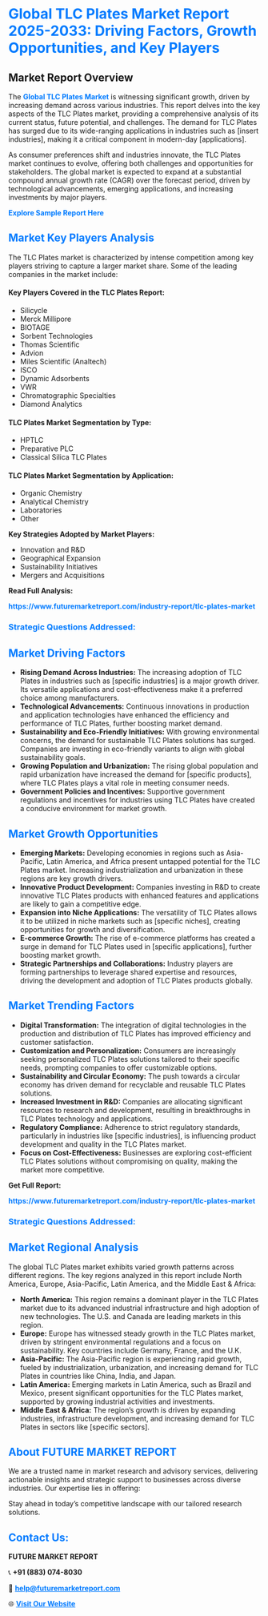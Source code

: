 <h1 style="color: #007BFF;">Global TLC Plates Market Report 2025-2033: Driving Factors, Growth Opportunities, and Key Players</h1>

<section id="overview">
<h2>Market Report Overview</h2>
<p>The <a href="https://www.futuremarketreport.com/industry-report/tlc-plates-market" style="color: #007BFF; text-decoration: none;"><strong>Global TLC Plates Market</strong></a> is witnessing significant growth, driven by increasing demand across various industries. This report delves into the key aspects of the TLC Plates market, providing a comprehensive analysis of its current status, future potential, and challenges. The demand for TLC Plates has surged due to its wide-ranging applications in industries such as [insert industries], making it a critical component in modern-day [applications].</p>
<p>As consumer preferences shift and industries innovate, the TLC Plates market continues to evolve, offering both challenges and opportunities for stakeholders. The global market is expected to expand at a substantial compound annual growth rate (CAGR) over the forecast period, driven by technological advancements, emerging applications, and increasing investments by major players.</p>
</section>

<section id="overview">
<p><a href="https://www.futuremarketreport.com/request-sample/reportId=58493" style="color: #007BFF; text-decoration: none;"><strong>Explore Sample Report Here</strong></a></p>
</section>

<section id="key-players">
<h2 style="color: #007BFF;">Market Key Players Analysis</h2>
<p>The TLC Plates market is characterized by intense competition among key players striving to capture a larger market share. Some of the leading companies in the market include:</p>
<h4>Key Players Covered in the TLC Plates Report:</h4>
<ul><li>Silicycle</li><li>Merck Millipore</li><li>BIOTAGE</li><li>Sorbent Technologies</li><li>Thomas Scientific</li><li>Advion</li><li>Miles Scientific (Analtech)</li><li>ISCO</li><li>Dynamic Adsorbents</li><li>VWR</li><li>Chromatographic Specialties</li><li>Diamond Analytics</li></ul>
<h4>TLC Plates Market Segmentation by Type:</h4>
<ul><li>HPTLC</li><li>Preparative PLC</li><li>Classical Silica TLC Plates</li></ul>

<h4>TLC Plates Market Segmentation by Application:</h4>
<ul><li>Organic Chemistry</li><li>Analytical Chemistry</li><li>Laboratories</li><li>Other</li></ul>
<p><strong>Key Strategies Adopted by Market Players:</strong></p>
<ul>
<li>Innovation and R&D</li>
<li>Geographical Expansion</li>
<li>Sustainability Initiatives</li>
<li>Mergers and Acquisitions</li>
</ul>
</section>

<section>
<p><strong>Read Full Analysis: </strong></p><a href="https://www.futuremarketreport.com/industry-report/tlc-plates-market" style="color: #007BFF; text-decoration: none;"><strong>https://www.futuremarketreport.com/industry-report/tlc-plates-market</strong></a>
<h3 style="color: #007BFF;">Strategic Questions Addressed:</h3>
</section>

<section id="driving-factors">
<h2 style="color: #007BFF;">Market Driving Factors</h2>
<ul>
<li><strong>Rising Demand Across Industries:</strong> The increasing adoption of TLC Plates in industries such as [specific industries] is a major growth driver. Its versatile applications and cost-effectiveness make it a preferred choice among manufacturers.</li>
<li><strong>Technological Advancements:</strong> Continuous innovations in production and application technologies have enhanced the efficiency and performance of TLC Plates, further boosting market demand.</li>
<li><strong>Sustainability and Eco-Friendly Initiatives:</strong> With growing environmental concerns, the demand for sustainable TLC Plates solutions has surged. Companies are investing in eco-friendly variants to align with global sustainability goals.</li>
<li><strong>Growing Population and Urbanization:</strong> The rising global population and rapid urbanization have increased the demand for [specific products], where TLC Plates plays a vital role in meeting consumer needs.</li>
<li><strong>Government Policies and Incentives:</strong> Supportive government regulations and incentives for industries using TLC Plates have created a conducive environment for market growth.</li>
</ul>
</section>

<section id="growth-opportunities">
<h2 style="color: #007BFF;">Market Growth Opportunities</h2>
<ul>
<li><strong>Emerging Markets:</strong> Developing economies in regions such as Asia-Pacific, Latin America, and Africa present untapped potential for the TLC Plates market. Increasing industrialization and urbanization in these regions are key growth drivers.</li>
<li><strong>Innovative Product Development:</strong> Companies investing in R&D to create innovative TLC Plates products with enhanced features and applications are likely to gain a competitive edge.</li>
<li><strong>Expansion into Niche Applications:</strong> The versatility of TLC Plates allows it to be utilized in niche markets such as [specific niches], creating opportunities for growth and diversification.</li>
<li><strong>E-commerce Growth:</strong> The rise of e-commerce platforms has created a surge in demand for TLC Plates used in [specific applications], further boosting market growth.</li>
<li><strong>Strategic Partnerships and Collaborations:</strong> Industry players are forming partnerships to leverage shared expertise and resources, driving the development and adoption of TLC Plates products globally.</li>
</ul>
</section>

<section id="trending-factors">
<h2 style="color: #007BFF;">Market Trending Factors</h2>
<ul>
<li><strong>Digital Transformation:</strong> The integration of digital technologies in the production and distribution of TLC Plates has improved efficiency and customer satisfaction.</li>
<li><strong>Customization and Personalization:</strong> Consumers are increasingly seeking personalized TLC Plates solutions tailored to their specific needs, prompting companies to offer customizable options.</li>
<li><strong>Sustainability and Circular Economy:</strong> The push towards a circular economy has driven demand for recyclable and reusable TLC Plates solutions.</li>
<li><strong>Increased Investment in R&D:</strong> Companies are allocating significant resources to research and development, resulting in breakthroughs in TLC Plates technology and applications.</li>
<li><strong>Regulatory Compliance:</strong> Adherence to strict regulatory standards, particularly in industries like [specific industries], is influencing product development and quality in the TLC Plates market.</li>
<li><strong>Focus on Cost-Effectiveness:</strong> Businesses are exploring cost-efficient TLC Plates solutions without compromising on quality, making the market more competitive.</li>
</ul>
</section>

<section>
<p><strong>Get Full Report: </strong></p><a href="https://www.futuremarketreport.com/industry-report/tlc-plates-market" style="color: #007BFF; text-decoration: none;"><strong>https://www.futuremarketreport.com/industry-report/tlc-plates-market</strong></a>
<h3 style="color: #007BFF;">Strategic Questions Addressed:</h3>
</section>


<section id="regional-analysis">
<h2 style="color: #007BFF;">Market Regional Analysis</h2>
<p>The global TLC Plates market exhibits varied growth patterns across different regions. The key regions analyzed in this report include North America, Europe, Asia-Pacific, Latin America, and the Middle East & Africa:</p>
<ul>
<li><strong>North America:</strong> This region remains a dominant player in the TLC Plates market due to its advanced industrial infrastructure and high adoption of new technologies. The U.S. and Canada are leading markets in this region.</li>
<li><strong>Europe:</strong> Europe has witnessed steady growth in the TLC Plates market, driven by stringent environmental regulations and a focus on sustainability. Key countries include Germany, France, and the U.K.</li>
<li><strong>Asia-Pacific:</strong> The Asia-Pacific region is experiencing rapid growth, fueled by industrialization, urbanization, and increasing demand for TLC Plates in countries like China, India, and Japan.</li>
<li><strong>Latin America:</strong> Emerging markets in Latin America, such as Brazil and Mexico, present significant opportunities for the TLC Plates market, supported by growing industrial activities and investments.</li>
<li><strong>Middle East & Africa:</strong> The region’s growth is driven by expanding industries, infrastructure development, and increasing demand for TLC Plates in sectors like [specific sectors].</li>
</ul>
</section>

<footer>
<h2 style="color: #007BFF;">About FUTURE MARKET REPORT</h2>
<p>We are a trusted name in market research and advisory services, delivering actionable insights and strategic support to businesses across diverse industries. Our expertise lies in offering:</p>

<p>Stay ahead in today’s competitive landscape with our tailored research solutions.</p>

<h2 style="color: #007BFF;">Contact Us:</h2>
<p><strong>FUTURE MARKET REPORT</strong></p>
<p>📞 <strong>+91 (883) 074-8030</strong></p>
<p>📧 <strong><a href="mailto:help@futuremarketreport.com" style="color: #007BFF;">help@futuremarketreport.com</a></strong></p>
<p>🌐 <strong><a href="https://www.futuremarketreport.com/" style="color: #007BFF;">Visit Our Website</a></strong></p>
</footer>